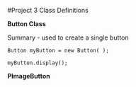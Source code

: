 #Project 3 Class Definitions

**Button Class**
 
   Summary - used to create a single button

    Button myButton = new Button( );

    myButton.display();

**PImageButton**


 